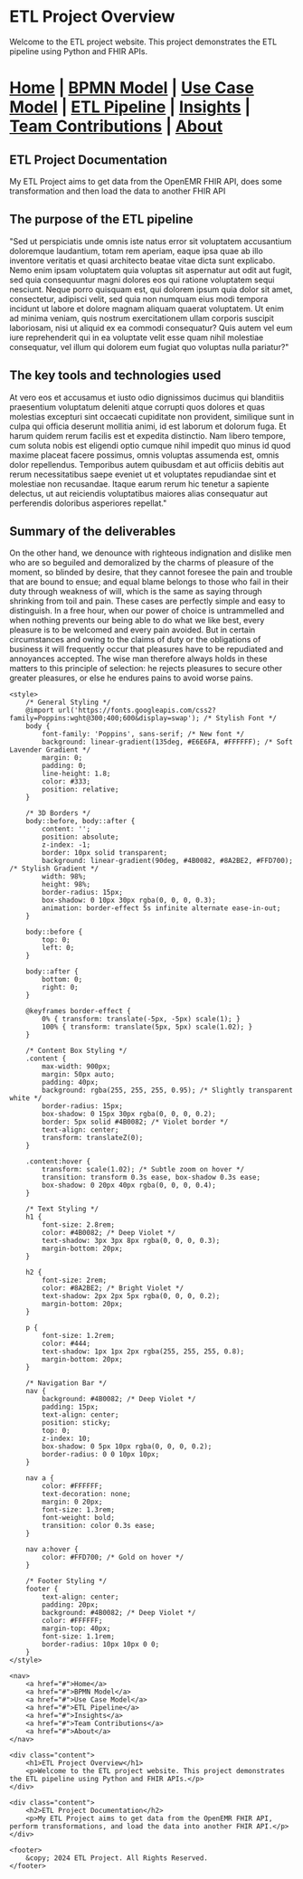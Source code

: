 # ETL Project Overview

Welcome to the ETL project website. This project demonstrates the ETL pipeline using Python and FHIR APIs.




[Home](index.md) | [BPMN Model](bpmn.md) | [Use Case Model](use_case.md) | [ETL Pipeline](etl_pipeline.md) | [Insights](insights.md) | [Team Contributions](team.md) | [About](about.md)
=======




## ETL Project Documentation
My ETL Project aims to get data from the OpenEMR FHIR API, does some transformation and then load the data to another FHIR API

## The purpose of the ETL pipeline
"Sed ut perspiciatis unde omnis iste natus error sit voluptatem accusantium doloremque laudantium, totam rem aperiam, eaque ipsa quae ab illo inventore veritatis et quasi architecto beatae vitae dicta sunt explicabo. Nemo enim ipsam voluptatem quia voluptas sit aspernatur aut odit aut fugit, sed quia consequuntur magni dolores eos qui ratione voluptatem sequi nesciunt. Neque porro quisquam est, qui dolorem ipsum quia dolor sit amet, consectetur, adipisci velit, sed quia non numquam eius modi tempora incidunt ut labore et dolore magnam aliquam quaerat voluptatem. Ut enim ad minima veniam, quis nostrum exercitationem ullam corporis suscipit laboriosam, nisi ut aliquid ex ea commodi consequatur? Quis autem vel eum iure reprehenderit qui in ea voluptate velit esse quam nihil molestiae consequatur, vel illum qui dolorem eum fugiat quo voluptas nulla pariatur?"

## The key tools and technologies used
At vero eos et accusamus et iusto odio dignissimos ducimus qui blanditiis praesentium voluptatum deleniti atque corrupti quos dolores et quas molestias excepturi sint occaecati cupiditate non provident, similique sunt in culpa qui officia deserunt mollitia animi, id est laborum et dolorum fuga. Et harum quidem rerum facilis est et expedita distinctio. Nam libero tempore, cum soluta nobis est eligendi optio cumque nihil impedit quo minus id quod maxime placeat facere possimus, omnis voluptas assumenda est, omnis dolor repellendus. Temporibus autem quibusdam et aut officiis debitis aut rerum necessitatibus saepe eveniet ut et voluptates repudiandae sint et molestiae non recusandae. Itaque earum rerum hic tenetur a sapiente delectus, ut aut reiciendis voluptatibus maiores alias consequatur aut perferendis doloribus asperiores repellat."

## Summary of the deliverables
On the other hand, we denounce with righteous indignation and dislike men who are so beguiled and demoralized by the charms of pleasure of the moment, so blinded by desire, that they cannot foresee the pain and trouble that are bound to ensue; and equal blame belongs to those who fail in their duty through weakness of will, which is the same as saying through shrinking from toil and pain.
These cases are perfectly simple and easy to distinguish.
In a free hour, when our power of choice is untrammelled and when nothing prevents our being able to do what we like best, every pleasure is to be welcomed and every pain avoided. But in certain circumstances and owing to the claims of duty or the obligations of business it will frequently occur that pleasures have to be repudiated and annoyances accepted. The wise man therefore always holds in these matters to this principle of selection: he rejects pleasures to secure other greater pleasures, or else he endures pains to avoid worse pains.



<html lang="en">
<head>
    <meta charset="UTF-8">
    <meta name="viewport" content="width=device-width, initial-scale=1.0">
    <title>ETL Project Overview</title>

    <style>
        /* General Styling */
        @import url('https://fonts.googleapis.com/css2?family=Poppins:wght@300;400;600&display=swap'); /* Stylish Font */
        body {
            font-family: 'Poppins', sans-serif; /* New font */
            background: linear-gradient(135deg, #E6E6FA, #FFFFFF); /* Soft Lavender Gradient */
            margin: 0;
            padding: 0;
            line-height: 1.8;
            color: #333;
            position: relative;
        }

        /* 3D Borders */
        body::before, body::after {
            content: '';
            position: absolute;
            z-index: -1;
            border: 10px solid transparent;
            background: linear-gradient(90deg, #4B0082, #8A2BE2, #FFD700); /* Stylish Gradient */
            width: 98%;
            height: 98%;
            border-radius: 15px;
            box-shadow: 0 10px 30px rgba(0, 0, 0, 0.3);
            animation: border-effect 5s infinite alternate ease-in-out;
        }

        body::before {
            top: 0;
            left: 0;
        }

        body::after {
            bottom: 0;
            right: 0;
        }

        @keyframes border-effect {
            0% { transform: translate(-5px, -5px) scale(1); }
            100% { transform: translate(5px, 5px) scale(1.02); }
        }

        /* Content Box Styling */
        .content {
            max-width: 900px;
            margin: 50px auto;
            padding: 40px;
            background: rgba(255, 255, 255, 0.95); /* Slightly transparent white */
            border-radius: 15px;
            box-shadow: 0 15px 30px rgba(0, 0, 0, 0.2);
            border: 5px solid #4B0082; /* Violet border */
            text-align: center;
            transform: translateZ(0);
        }

        .content:hover {
            transform: scale(1.02); /* Subtle zoom on hover */
            transition: transform 0.3s ease, box-shadow 0.3s ease;
            box-shadow: 0 20px 40px rgba(0, 0, 0, 0.4);
        }

        /* Text Styling */
        h1 {
            font-size: 2.8rem;
            color: #4B0082; /* Deep Violet */
            text-shadow: 3px 3px 8px rgba(0, 0, 0, 0.3);
            margin-bottom: 20px;
        }

        h2 {
            font-size: 2rem;
            color: #8A2BE2; /* Bright Violet */
            text-shadow: 2px 2px 5px rgba(0, 0, 0, 0.2);
            margin-bottom: 20px;
        }

        p {
            font-size: 1.2rem;
            color: #444;
            text-shadow: 1px 1px 2px rgba(255, 255, 255, 0.8);
            margin-bottom: 20px;
        }

        /* Navigation Bar */
        nav {
            background: #4B0082; /* Deep Violet */
            padding: 15px;
            text-align: center;
            position: sticky;
            top: 0;
            z-index: 10;
            box-shadow: 0 5px 10px rgba(0, 0, 0, 0.2);
            border-radius: 0 0 10px 10px;
        }

        nav a {
            color: #FFFFFF;
            text-decoration: none;
            margin: 0 20px;
            font-size: 1.3rem;
            font-weight: bold;
            transition: color 0.3s ease;
        }

        nav a:hover {
            color: #FFD700; /* Gold on hover */
        }

        /* Footer Styling */
        footer {
            text-align: center;
            padding: 20px;
            background: #4B0082; /* Deep Violet */
            color: #FFFFFF;
            margin-top: 40px;
            font-size: 1.1rem;
            border-radius: 10px 10px 0 0;
        }
    </style>
</head>
<body>

    <nav>
        <a href="#">Home</a>
        <a href="#">BPMN Model</a>
        <a href="#">Use Case Model</a>
        <a href="#">ETL Pipeline</a>
        <a href="#">Insights</a>
        <a href="#">Team Contributions</a>
        <a href="#">About</a>
    </nav>

    <div class="content">
        <h1>ETL Project Overview</h1>
        <p>Welcome to the ETL project website. This project demonstrates the ETL pipeline using Python and FHIR APIs.</p>
    </div>

    <div class="content">
        <h2>ETL Project Documentation</h2>
        <p>My ETL Project aims to get data from the OpenEMR FHIR API, perform transformations, and load the data into another FHIR API.</p>
    </div>

    <footer>
        &copy; 2024 ETL Project. All Rights Reserved.
    </footer>

</body>
</html>


